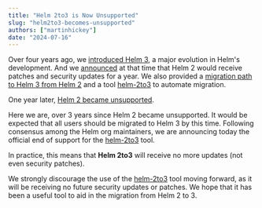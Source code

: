 ```yaml
---
title: "Helm 2to3 is Now Unsupported"
slug: "helm2to3-becomes-unsupported"
authors: ["martinhickey"]
date: "2024-07-16"
---
```


Over four years ago, we [introduced Helm 3](https://helm.sh/blog/helm-3-released/), a major evolution in Helm's development. And we [announced](https://helm.sh/blog/2019-10-22-helm-2150-released/) at that time that Helm 2 would receive patches and security updates for a year. We also provided a [migration path to Helm 3 from Helm 2](https://helm.sh/docs/topics/v2_v3_migration/) and a tool [helm-2to3](https://github.com/helm/helm-2to3) to automate migration.<!-- truncate -->

One year later, [Helm 2 became unsupported](https://helm.sh/blog/helm-2-becomes-unsupported/).

Here we are, over 3 years since Helm 2 became unsupported. It would be expected that all users should be migrated to Helm 3 by this time. Following consensus among the Helm org maintainers, we are announcing today the official end of support for the [helm-2to3](https://github.com/helm/helm-2to3) tool.

In practice, this means that **Helm 2to3** will receive no more updates (not even security patches).

We strongly discourage the use of the [helm-2to3](https://github.com/helm/helm-2to3) tool moving forward, as it will be receiving no future security updates or patches. We hope that it has been a useful tool to aid in the migration from Helm 2 to 3.
